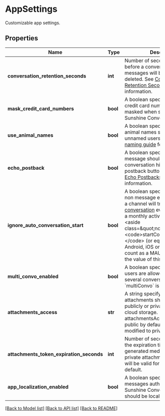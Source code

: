 # AppSettings

Customizable app settings.
## Properties
Name | Type | Description | Notes
------------ | ------------- | ------------- | -------------
**conversation_retention_seconds** | **int** | Number of seconds of inactivity before a conversation’s messages  will be automatically deleted. See  [Conversation Retention Seconds](https://docs.smooch.io/guide/creating-and-managing-apps/#conversation-retention-seconds) for more information.  | [optional] 
**mask_credit_card_numbers** | **bool** | A boolean specifying whether credit card numbers should be masked  when sent through Sunshine Conversations.  | [optional] 
**use_animal_names** | **bool** | A boolean specifying whether animal names should be used for  unnamed users. See the  [user naming guide](https://docs.smooch.io/guide/receiving-messages/#message-author-name) for details.  | [optional] 
**echo_postback** | **bool** | A boolean specifying whether a message should be added to the conversation  history when a postback button is clicked. See  [Echo Postbacks](https://docs.smooch.io/guide/creating-and-managing-apps/#echo-postbacks) for more information.  | [optional] 
**ignore_auto_conversation_start** | **bool** | A boolean specifying whether a non message event coming from a channel will  trigger a  [start conversation](https://docs.smooch.io/rest/#section/Webhook-Triggers) event and count as a monthly active user (MAU). &lt;aside class&#x3D;\&quot;notice\&quot;&gt;Calling &lt;code&gt;startConversation()&lt;/code&gt; (or equivalent) from the Android,  iOS or Web SDK will count as a MAU, regardless of the value of this setting.&lt;/aside&gt;  | [optional] 
**multi_convo_enabled** | **bool** | A boolean specifying whether users are allowed to be part of several conversations. Enabling &#x60;multiConvo&#x60; is **irreversible**.  | [optional] 
**attachments_access** | **str** | A string specifying whether attachments should be stored in a publicly or privately accessible cloud storage. attachmentsAccess is set to public by default but can be modified to private.  | [optional] 
**attachments_token_expiration_seconds** | **int** | Number of seconds representing the expiration time of the generated media tokens for private attachments. The JWT will be valid for 2 hours by default.  | [optional] 
**app_localization_enabled** | **bool** | A boolean specifying whether the messages authored by the Sunshine Conversations platform should be localized.  | [optional] 

[[Back to Model list]](../README.md#documentation-for-models) [[Back to API list]](../README.md#documentation-for-api-endpoints) [[Back to README]](../README.md)


